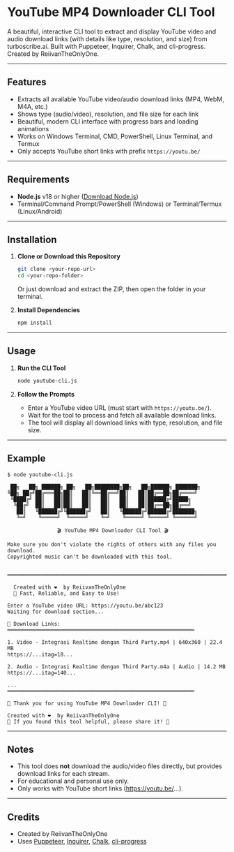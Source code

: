 # YouTube MP4 Downloader CLI Tool

A beautiful, interactive CLI tool to extract and display YouTube video and audio download links (with details like type, resolution, and size) from turboscribe.ai. Built with Puppeteer, Inquirer, Chalk, and cli-progress. Created by ReiivanTheOnlyOne.

---

## Features
- Extracts all available YouTube video/audio download links (MP4, WebM, M4A, etc.)
- Shows type (audio/video), resolution, and file size for each link
- Beautiful, modern CLI interface with progress bars and loading animations
- Works on Windows Terminal, CMD, PowerShell, Linux Terminal, and Termux
- Only accepts YouTube short links with prefix `https://youtu.be/`

---

## Requirements
- **Node.js** v18 or higher ([Download Node.js](https://nodejs.org/))
- Terminal/Command Prompt/PowerShell (Windows) or Terminal/Termux (Linux/Android)

---

## Installation

1. **Clone or Download this Repository**
   ```sh
   git clone <your-repo-url>
   cd <your-repo-folder>
   ```
   Or just download and extract the ZIP, then open the folder in your terminal.

2. **Install Dependencies**
   ```sh
   npm install
   ```

---

## Usage

1. **Run the CLI Tool**
   ```sh
   node youtube-cli.js
   ```

2. **Follow the Prompts**
   - Enter a YouTube video URL (must start with `https://youtu.be/`).
   - Wait for the tool to process and fetch all available download links.
   - The tool will display all download links with type, resolution, and file size.

---

## Example
```
$ node youtube-cli.js

 ██╗   ██╗ ██████╗ ██╗   ██╗████████╗██╗   ██╗██████╗ ███████╗
╚██╗ ██╔╝██╔═══██╗██║   ██║╚══██╔══╝██║   ██║██╔══██╗██╔════╝
 ╚████╔╝ ██║   ██║██║   ██║   ██║   ██║   ██║██████╔╝█████╗  
  ╚██╔╝  ██║   ██║██║   ██║   ██║   ██║   ██║██╔══██╗██╔══╝  
   ██║   ╚██████╔╝╚██████╔╝   ██║   ╚██████╔╝██████╔╝███████╗
   ╚═╝    ╚═════╝  ╚═════╝    ╚═╝    ╚═════╝ ╚═════╝ ╚══════╝

                🎬 YouTube MP4 Downloader CLI Tool 🎬

Make sure you don't violate the rights of others with any files you download.
Copyrighted music can't be downloaded with this tool.

  ═══════════════════════════════════════════════════════════════════════════

  Created with ❤️  by ReiivanTheOnlyOne
  🚀 Fast, Reliable, and Easy to Use!

Enter a YouTube video URL: https://youtu.be/abc123
Waiting for download section...

🔗 Download Links:
════════════════════════════════════════════════════════════

1. Video - Integrasi Realtime dengan Third Party.mp4 | 640x360 | 22.4 MB
https://...itag=18...

2. Audio - Integrasi Realtime dengan Third Party.m4a | Audio | 14.2 MB
https://...itag=140...

...
════════════════════════════════════════════════════════════

🎉 Thank you for using YouTube MP4 Downloader CLI! 🎉

Created with ❤️  by ReiivanTheOnlyOne
🌟 If you found this tool helpful, please share it! 🌟
```

---

## Notes
- This tool does **not** download the audio/video files directly, but provides download links for each stream.
- For educational and personal use only.
- Only works with YouTube short links (https://youtu.be/...).

---

## Credits
- Created by ReiivanTheOnlyOne
- Uses [Puppeteer](https://github.com/puppeteer/puppeteer), [Inquirer](https://github.com/SBoudrias/Inquirer.js/), [Chalk](https://github.com/chalk/chalk), [cli-progress](https://github.com/AndiDittrich/Node.CLI-Progress) 